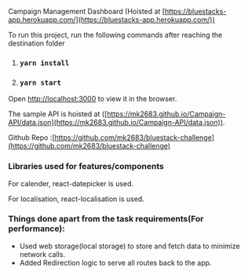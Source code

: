 Campaign Management Dashboard (Hoisted at [https://bluestacks-app.herokuapp.com/](https://bluestacks-app.herokuapp.com/))

To run this project, run the following commands after reaching the destination folder

1. ### `yarn install`

2. ### `yarn start`

Open [http://localhost:3000](http://localhost:3000) to view it in the browser.

The sample API is hoisted at ([https://mk2683.github.io/Campaign-API/data.json](https://mk2683.github.io/Campaign-API/data.json)).

Github Repo :[https://github.com/mk2683/bluestack-challenge](https://github.com/mk2683/bluestack-challenge) 

### Libraries used for features/components
For calender, react-datepicker is used.

For localisation, react-localisation is used.


### Things done apart from the task requirements(For performance):
-  Used web storage(local storage) to store and fetch data to minimize network calls.
-  Added Redirection logic to serve all routes back to the app.

